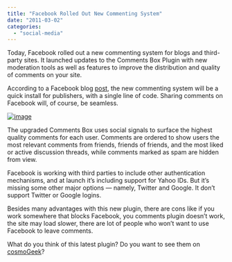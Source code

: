 ```yaml
---
title: "Facebook Rolled Out New Commenting System"
date: "2011-03-02"
categories: 
  - "social-media"
---
```


Today, Facebook rolled out a new commenting system for blogs and third-party sites. It launched updates to the Comments Box Plugin with new moderation tools as well as features to improve the distribution and quality of comments on your site.

According to a Facebook blog [post](https://developers.facebook.com/blog/post/472), the new commenting system will be a quick install for publishers, with a single line of code. Sharing comments on Facebook will, of course, be seamless.

[![image](http://lh5.ggpht.com/_40bmzDo_mBs/TW5X_ep9wLI/AAAAAAAAB1g/BS3B4qlDtYo/image_thumb%5B2%5D.png?imgmax=800 "image")](http://lh5.ggpht.com/_40bmzDo_mBs/TW5X-mFoW3I/AAAAAAAAB1c/nxWSGvmxktY/s1600-h/image%5B4%5D.png)

The upgraded Comments Box uses social signals to surface the highest quality comments for each user. Comments are ordered to show users the most relevant comments from friends, friends of friends, and the most liked or active discussion threads, while comments marked as spam are hidden from view.

Facebook is working with third parties to include other authentication mechanisms, and at launch it’s including support for Yahoo IDs. But it’s missing some other major options — namely, Twitter and Google. It don’t support Twitter or Google logins.

Besides many advantages with this new plugin, there are cons like if you work somewhere that blocks Facebook, you comments plugin doesn’t work, the site may load slower, there are lot of people who won’t want to use Facebook to leave comments.

What do you think of this latest plugin? Do you want to see them on [cosmoGeek](http://www.cosmogeek.info/)?
